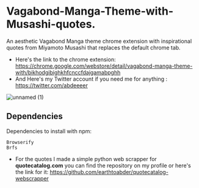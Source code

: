 # Vagabond-Manga-Theme-with-Musashi-quotes.
An aesthetic Vagabond Manga theme chrome extension with inspirational quotes from Miyamoto Musashi that replaces the default chrome tab.

 - Here's the link to the chrome extension: 
https://chrome.google.com/webstore/detail/vagabond-manga-theme-with/bikhodgibighkhfcnccfdajgamabpghh
- And Here's my Twitter account if you need me for anything :
https://twitter.com/abdeeeer


![unnamed (1)](https://user-images.githubusercontent.com/93224202/197345501-2c777e2e-3b47-4c73-8ae9-27303de97426.jpg)

## Dependencies
Dependencies to install with npm:
```
Browserify
Brfs
```

- For the quotes I made a simple  python web scrapper for **quotecatalog.com** you can find the repository on my profile or here's the link for it:
https://github.com/earthtoabder/quotecatalog-webscrapper
